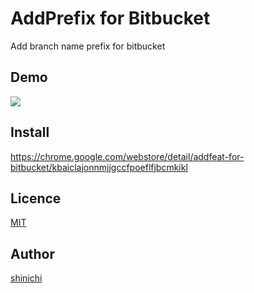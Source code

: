 AddPrefix for Bitbucket
====

Add branch name prefix for bitbucket

## Demo

![](https://raw.githubusercontent.com/shinichi62/AddPrefix/master/demo.png)

## Install

https://chrome.google.com/webstore/detail/addfeat-for-bitbucket/kbaiclajonnmjjgccfpoeflfjbcmkikl

## Licence

[MIT](http://opensource.org/licenses/MIT)

## Author

[shinichi](https://github.com/shinichi62)
